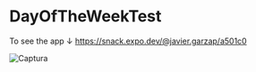 # DayOfTheWeekTest

To see the app ↓
https://snack.expo.dev/@javier.garzap/a501c0


![Captura](https://user-images.githubusercontent.com/58484877/152670373-27bb54e5-697c-46b3-8c6b-450e70501595.PNG)
